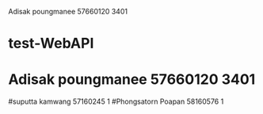 
Adisak poungmanee 57660120 3401
# test-WebAPI
# Adisak poungmanee 57660120 3401
#suputta kamwang 57160245 1
#Phongsatorn Poapan 58160576 1

